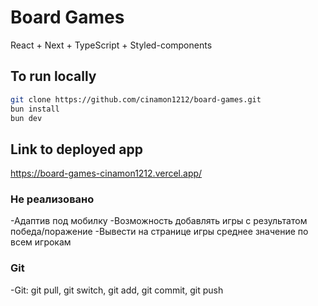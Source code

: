 # Board Games

React + Next + TypeScript + Styled-components

## To run locally

```bash
git clone https://github.com/cinamon1212/board-games.git
bun install
bun dev
```

## Link to deployed app

https://board-games-cinamon1212.vercel.app/

### Не реализовано

-Адаптив под мобилку
-Возможность добавлять игры с результатом победа/поражение
-Вывести на странице игры среднее значение по всем игрокам

### Git
-Git: git pull, git switch, git add, git commit, git push